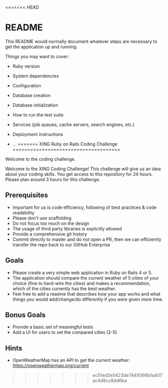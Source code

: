 <<<<<<< HEAD
# README

This README would normally document whatever steps are necessary to get the
application up and running.

Things you may want to cover:

* Ruby version

* System dependencies

* Configuration

* Database creation

* Database initialization

* How to run the test suite

* Services (job queues, cache servers, search engines, etc.)

* Deployment instructions

* ...
=======
XING Ruby on Rails Coding Challenge
=====================================

Welcome to the coding challenge.

Welcome to the XING Coding Challenge! This challenge will give us an idea about your coding skills. You get access to this repository for 24 hours. Please plan around 3 hours for this challenge.

Prerequisites
--------------

- Important for us is code efficiency, following of best practices & code readability
- Please don't use scaffolding
- Do not focus too much on the design
- The usage of third party libraries is explicitly allowed
- Provide a comprehensive git history
- Commit directly to master and do not open a PR, then we can efficiently transfer the repo back to our GitHub Enterprise

Goals
-----

- Please create a very simple web application in Ruby on Rails 4 or 5. 
- The application should compare the current weather of 5 cities of your choice (fine to hard-wire the cities) and makes a recommendation, which of the cities currently has the best weather. 
- Feel free to add a readme that describes how your app works and what things you would add/change/do differently if you were given more time. 

Bonus Goals
------------

- Provide a basic set of meaningful tests
- Add a UI for users to set the compared cities (2-5)

Hints
------

- OpenWeatherMap has an API to get the current weather: https://openweathermap.org/current
>>>>>>> ec51ed2e0423de7449366bfa407ac4d8cc8dd6ba



